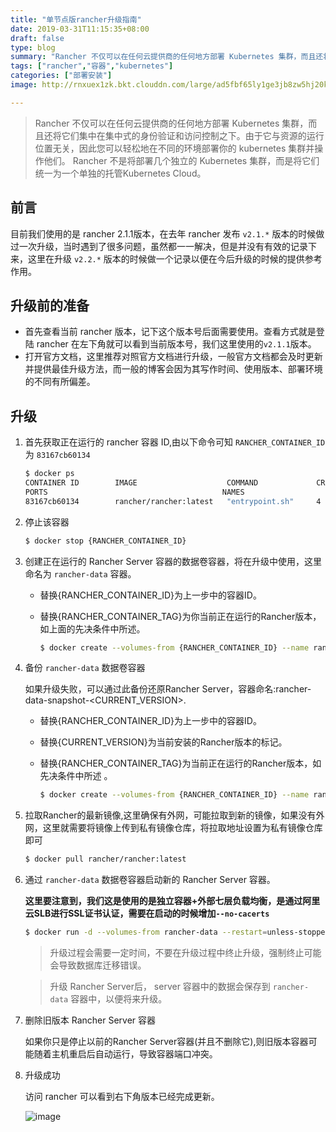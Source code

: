```yaml
---
title: "单节点版rancher升级指南"
date: 2019-03-31T11:15:35+08:00
draft: false
type: blog
summary: "Rancher 不仅可以在任何云提供商的任何地方部署 Kubernetes 集群，而且还将它们集中在集中式的身份验证和访问控制之下。由于它与资源的运行位置无关，因此您可以轻松地在不同的环境部署你的 kubernetes 集群并操作他们。 Rancher 不是将部署几个独立的 Kubernetes 集群，而是将它们统一为一个单独的托管Kubernetes Cloud。"
tags: ["rancher","容器","kubernetes"]
categories: ["部署安装"]
image: http://rnxuex1zk.bkt.clouddn.com/large/ad5fbf65ly1ge3jb8zw5hj20k00m27bc.jpg

---
```

> Rancher 不仅可以在任何云提供商的任何地方部署 Kubernetes 集群，而且还将它们集中在集中式的身份验证和访问控制之下。由于它与资源的运行位置无关，因此您可以轻松地在不同的环境部署你的 kubernetes 集群并操作他们。 Rancher 不是将部署几个独立的 Kubernetes 集群，而是将它们统一为一个单独的托管Kubernetes Cloud。

## 前言
目前我们使用的是 rancher 2.1.1版本，在去年 rancher 发布 ```v2.1.*``` 版本的时候做过一次升级，当时遇到了很多问题，虽然都一一解决，但是并没有有效的记录下来，这里在升级 ```v2.2.*``` 版本的时候做一个记录以便在今后升级的时候的提供参考作用。

## 升级前的准备
- 首先查看当前 rancher 版本，记下这个版本号后面需要使用。查看方式就是登陆 rancher 在左下角就可以看到当前版本号，我们这里使用的```v2.1.1```版本。
- 打开官方文档，这里推荐对照官方文档进行升级，一般官方文档都会及时更新并提供最佳升级方法，而一般的博客会因为其写作时间、使用版本、部署环境的不同有所偏差。

## 升级
1. 首先获取正在运行的 rancher 容器 ID,由以下命令可知 ```RANCHER_CONTAINER_ID``` 为 ```83167cb60134```

    ```bash
    $ docker ps
    CONTAINER ID        IMAGE                    COMMAND             CREATED             STATUS              
    PORTS                                       NAMES
    83167cb60134        rancher/rancher:latest   "entrypoint.sh"     4 months ago        Up 4 months         0.0.0.0:80->80/tcp, 0.0.0.0:443->443/tcp   priceless_newton
    ```

2. 停止该容器

    ```bash
    $ docker stop {RANCHER_CONTAINER_ID}
    ```

3. 创建正在运行的 Rancher Server 容器的数据卷容器，将在升级中使用，这里命名为 ```rancher-data``` 容器。

    - 替换{RANCHER_CONTAINER_ID}为上一步中的容器ID。
    - 替换{RANCHER_CONTAINER_TAG}为你当前正在运行的Rancher版本，如上面的先决条件中所述。

        ```bash
        $ docker create --volumes-from {RANCHER_CONTAINER_ID} --name rancher-data rancher/rancher:{RANCHER_CONTAINER_TAG}
        ```

4. 备份 ```rancher-data``` 数据卷容器

    如果升级失败，可以通过此备份还原Rancher Server，容器命名:rancher-data-snapshot-<CURRENT_VERSION>.

    - 替换{RANCHER_CONTAINER_ID}为上一步中的容器ID。
    - 替换{CURRENT_VERSION}为当前安装的Rancher版本的标记。
    - 替换{RANCHER_CONTAINER_TAG}为当前正在运行的Rancher版本，如先决条件中所述 。

        ```bash
        $ docker create --volumes-from {RANCHER_CONTAINER_ID} --name rancher-data-snapshot-{CURRENT_VERSION} rancher/rancher:{RANCHER_CONTAINER_TAG}
        ```

5. 拉取Rancher的最新镜像,这里确保有外网，可能拉取到新的镜像，如果没有外网，这里就需要将镜像上传到私有镜像仓库，将拉取地址设置为私有镜像仓库即可

    ```bash
    $ docker pull rancher/rancher:latest
    ```

6. 通过 ```rancher-data``` 数据卷容器启动新的 Rancher Server 容器。

    **这里要注意到，我们这是使用的是独立容器+外部七层负载均衡，是通过阿里云SLB进行SSL证书认证，需要在启动的时候增加```--no-cacerts```**

    ```bash
    $ docker run -d --volumes-from rancher-data --restart=unless-stopped -p 80:80 -p 443:443 rancher/rancher:latest --no-cacerts
    ```
    
    >升级过程会需要一定时间，不要在升级过程中终止升级，强制终止可能会导致数据库迁移错误。

    >升级 Rancher Server后， server 容器中的数据会保存到 ```rancher-data``` 容器中，以便将来升级。
7. 删除旧版本 Rancher Server 容器

    如果你只是停止以前的Rancher Server容器(并且不删除它),则旧版本容器可能随着主机重启后自动运行，导致容器端口冲突。

8. 升级成功

    访问 rancher 可以看到右下角版本已经完成更新。

    ![image](http://rnxuex1zk.bkt.clouddn.com/large/ad5fbf65gy1g1lzcmucn6j20ck03qt8p.jpg)